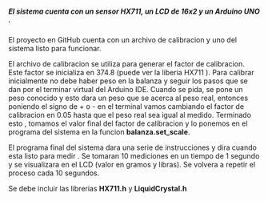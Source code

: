 ##### El sistema cuenta con un sensor HX711, un LCD de 16x2 y un Arduino UNO . 
El proyecto en GitHub cuenta con un archivo de calibracion y uno del sistema listo para funcionar. 

El archivo de calibracion se utiliza para generar el factor de calibracion. Este factor se inicializa en 374.8 (puede ver la liberia HX711 ). Para calibrar inicialmente no debe haber peso en la balanza y seguir los pasos que se dan por el terminar virtual del Arduino IDE. Cuando se pida, se pone un peso conocido y esto dara un peso que se acerca al peso real, entonces poniendo el signo de + o - en el terminal vamos cambiando el factor de calibracion en 0.05 hasta que el peso real sea igual al medido. Terminado esto , tomamos el valor final del factor de calibracion y lo ponemos en el programa del sistema en la funcion **balanza.set_scale**.

El programa final del sistema dara una serie de instrucciones y dira cuando esta listo para medir . Se tomaran 10 mediciones en un tiempo de 1 segundo y se visualizara en el LCD (valor en gramos y libras). Se volvera a repetir el proceso cada 10 segundos. 

Se debe incluir las librerias **HX711.h** y **LiquidCrystal.h**
